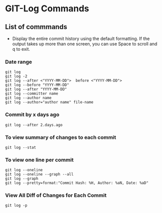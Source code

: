 # GIT-Log Commands
## List of commmands 
- Display the entire commit history using the default formatting. If the output takes up more than one  screen, you can use Space to scroll and q to exit.

### Date range
```
git log
git log -2
git log --after <"YYYY-MM-DD">  before <"YYYY-MM-DD">
git log --before "YYYY-MM-DD"
git log --after "YYYY-MM-DD"
git log --committer name
git log --author name
git log --author="author name" file-name
```

### Commit by x days ago
```
git log --after 2.days.ago
```

### To view summary of changes to each commit
```
git log --stat
```

### To view one line per commit
```
git log --oneline
git log --oneline --graph --all
git log --graph
git log --pretty=format:"Commit Hash: %H, Author: %aN, Date: %aD"
```

### View All Diff of Changes for Each Commit
```
git log -p 
```